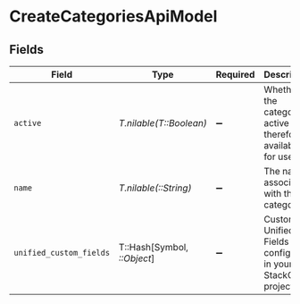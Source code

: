 # CreateCategoriesApiModel


## Fields

| Field                                                                                        | Type                                                                                         | Required                                                                                     | Description                                                                                  | Example                                                                                      |
| -------------------------------------------------------------------------------------------- | -------------------------------------------------------------------------------------------- | -------------------------------------------------------------------------------------------- | -------------------------------------------------------------------------------------------- | -------------------------------------------------------------------------------------------- |
| `active`                                                                                     | *T.nilable(T::Boolean)*                                                                      | :heavy_minus_sign:                                                                           | Whether the category is active and therefore available for use                               | true                                                                                         |
| `name`                                                                                       | *T.nilable(::String)*                                                                        | :heavy_minus_sign:                                                                           | The name associated with this category                                                       | Information-Technology                                                                       |
| `unified_custom_fields`                                                                      | T::Hash[Symbol, *::Object*]                                                                  | :heavy_minus_sign:                                                                           | Custom Unified Fields configured in your StackOne project                                    | {<br/>"my_project_custom_field_1": "REF-1236",<br/>"my_project_custom_field_2": "some other value"<br/>} |